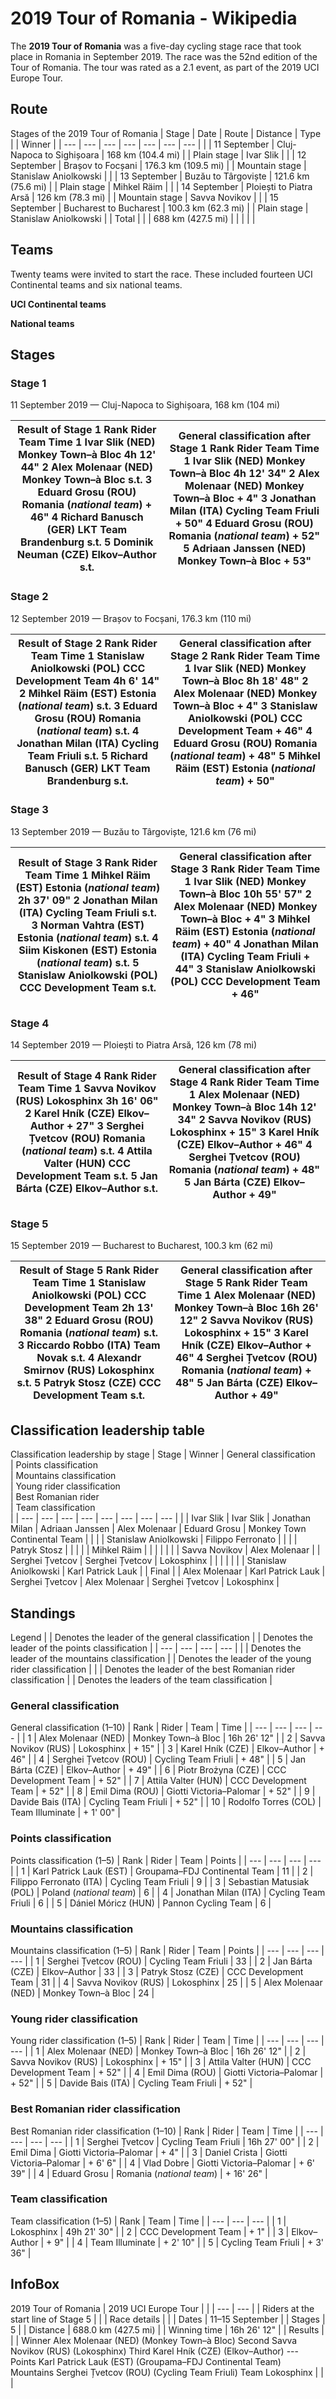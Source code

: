 # 2019 Tour of Romania - Wikipedia

The **2019 Tour of Romania** was a five-day cycling stage race that took place in Romania in September 2019. The race was the 52nd edition of the Tour of Romania. The tour was rated as a 2.1 event, as part of the 2019 UCI Europe Tour. 

## Route

Stages of the 2019 Tour of Romania 
| Stage | Date | Route | Distance | Type | | Winner |
| --- | --- | --- | --- | --- | --- | --- |
|  | 11 September | Cluj-Napoca to Sighișoara | 168 km (104.4 mi) |  | Plain stage | Ivar Slik |
|  | 12 September | Brașov to Focșani | 176.3 km (109.5 mi) |  | Mountain stage | Stanislaw Aniolkowski |
|  | 13 September | Buzău to Târgoviște | 121.6 km (75.6 mi) |  | Plain stage | Mihkel Räim |
|  | 14 September | Ploiești to Piatra Arsă | 126 km (78.3 mi) |  | Mountain stage | Savva Novikov |
|  | 15 September | Bucharest to Bucharest | 100.3 km (62.3 mi) |  | Plain stage | Stanislaw Aniolkowski |
| Total | | | 688 km (427.5 mi) | | | | |

## Teams

Twenty teams were invited to start the race. These included fourteen UCI Continental teams and six national teams. 

**UCI Continental teams** 

**National teams** 

## Stages

### Stage 1

11 September 2019 — Cluj-Napoca to Sighișoara, 168 km (104 mi) 

| Result of Stage 1  Rank  Rider  Team  Time   1   Ivar Slik (NED) Monkey Town–à Bloc 4h 12' 44"  2   Alex Molenaar (NED) Monkey Town–à Bloc s.t.  3   Eduard Grosu (ROU) Romania (*national team*) \+ 46"  4   Richard Banusch (GER) LKT Team Brandenburg s.t.  5   Dominik Neuman (CZE) Elkov–Author s.t. | General classification after Stage 1  Rank  Rider  Team  Time   1   Ivar Slik (NED)  Monkey Town–à Bloc 4h 12' 34"  2   Alex Molenaar (NED)  Monkey Town–à Bloc \+ 4"  3   Jonathan Milan (ITA)  Cycling Team Friuli \+ 50"  4   Eduard Grosu (ROU)  Romania (*national team*) \+ 52"  5   Adriaan Janssen (NED)  Monkey Town–à Bloc \+ 53" |
| --- | --- |

### Stage 2

12 September 2019 — Brașov to Focșani, 176.3 km (110 mi) 

| Result of Stage 2  Rank  Rider  Team  Time   1   Stanislaw Aniolkowski (POL) CCC Development Team 4h 6' 14"  2   Mihkel Räim (EST) Estonia (*national team*) s.t.  3   Eduard Grosu (ROU) Romania (*national team*) s.t.  4   Jonathan Milan (ITA) Cycling Team Friuli s.t.  5   Richard Banusch (GER) LKT Team Brandenburg s.t. | General classification after Stage 2  Rank  Rider  Team  Time   1   Ivar Slik (NED)  Monkey Town–à Bloc 8h 18' 48"  2   Alex Molenaar (NED)  Monkey Town–à Bloc \+ 4"  3   Stanislaw Aniolkowski (POL) CCC Development Team \+ 46"  4   Eduard Grosu (ROU)  Romania (*national team*) \+ 48"  5   Mihkel Räim (EST) Estonia (*national team*) \+ 50" |
| --- | --- |

### Stage 3

13 September 2019 — Buzău to Târgoviște, 121.6 km (76 mi) 

| Result of Stage 3  Rank  Rider  Team  Time   1   Mihkel Räim (EST) Estonia (*national team*) 2h 37' 09"  2   Jonathan Milan (ITA) Cycling Team Friuli s.t.  3   Norman Vahtra (EST) Estonia (*national team*) s.t.  4   Siim Kiskonen (EST) Estonia (*national team*) s.t.  5   Stanislaw Aniolkowski (POL) CCC Development Team s.t. | General classification after Stage 3  Rank  Rider  Team  Time   1   Ivar Slik (NED)  Monkey Town–à Bloc 10h 55' 57"  2   Alex Molenaar (NED)  Monkey Town–à Bloc \+ 4"  3   Mihkel Räim (EST) Estonia (*national team*) \+ 40"  4   Jonathan Milan (ITA) Cycling Team Friuli \+ 44"  3   Stanislaw Aniolkowski (POL) CCC Development Team \+ 46" |
| --- | --- |

### Stage 4

14 September 2019 — Ploiești to Piatra Arsă, 126 km (78 mi) 

| Result of Stage 4  Rank  Rider  Team  Time   1   Savva Novikov (RUS) Lokosphinx 3h 16' 06"  2   Karel Hník (CZE) Elkov–Author \+ 27"  3   Serghei Țvetcov (ROU) Romania (*national team*) s.t.  4   Attila Valter (HUN) CCC Development Team s.t.  5   Jan Bárta (CZE) Elkov–Author s.t. | General classification after Stage 4  Rank  Rider  Team  Time   1   Alex Molenaar (NED)  Monkey Town–à Bloc 14h 12' 34"  2   Savva Novikov (RUS) Lokosphinx \+ 15"  3   Karel Hník (CZE) Elkov–Author \+ 46"  4   Serghei Țvetcov (ROU)  Romania (*national team*) \+ 48"  5   Jan Bárta (CZE) Elkov–Author \+ 49" |
| --- | --- |

### Stage 5

15 September 2019 — Bucharest to Bucharest, 100.3 km (62 mi) 

| Result of Stage 5  Rank  Rider  Team  Time   1   Stanislaw Aniolkowski (POL) CCC Development Team 2h 13' 38"  2   Eduard Grosu (ROU) Romania (*national team*) s.t.  3   Riccardo Robbo (ITA) Team Novak s.t.  4   Alexandr Smirnov (RUS) Lokosphinx s.t.  5   Patryk Stosz (CZE) CCC Development Team s.t. | General classification after Stage 5  Rank  Rider  Team  Time   1   Alex Molenaar (NED)  Monkey Town–à Bloc 16h 26' 12"  2   Savva Novikov (RUS) Lokosphinx \+ 15"  3   Karel Hník (CZE) Elkov–Author \+ 46"  4   Serghei Țvetcov (ROU)  Romania (*national team*) \+ 48"  5   Jan Bárta (CZE) Elkov–Author \+ 49" |
| --- | --- |

## Classification leadership table

Classification leadership by stage 
| Stage | Winner | General classification<br> | Points classification<br> | Mountains classification<br> | Young rider classification<br> | Best Romanian rider<br> | Team classification<br> |
| --- | --- | --- | --- | --- | --- | --- | --- |
|  | Ivar Slik | Ivar Slik | Jonathan Milan | Adriaan Janssen | Alex Molenaar | Eduard Grosu | Monkey Town Continental Team |
|  | | Stanislaw Aniolkowski | Filippo Ferronato | | | | Patryk Stosz |
|  | | | Mihkel Räim | | | |
|  | | Savva Novikov | Alex Molenaar | | Serghei Țvetcov | Serghei Țvetcov | Lokosphinx |
|  | | | | | Stanislaw Aniolkowski | Karl Patrick Lauk |
| Final | | Alex Molenaar | Karl Patrick Lauk | Serghei Țvetcov | Alex Molenaar | Serghei Țvetcov | Lokosphinx |

## Standings

Legend 
|  | Denotes the leader of the general classification |  | Denotes the leader of the points classification |
| --- | --- | --- | --- |
|  | Denotes the leader of the mountains classification |  | Denotes the leader of the young rider classification |
|  | Denotes the leader of the best Romanian rider classification |  | Denotes the leaders of the team classification |

### General classification

General classification (1–10) 
| Rank | Rider | Team | Time |
| --- | --- | --- | --- |
| 1 | Alex Molenaar (NED) | Monkey Town–à Bloc | 16h 26' 12" |
| 2 | Savva Novikov (RUS) | Lokosphinx | \+ 15" |
| 3 | Karel Hník (CZE) | Elkov–Author | \+ 46" |
| 4 | Serghei Țvetcov (ROU) | Cycling Team Friuli | \+ 48" |
| 5 | Jan Bárta (CZE) | Elkov–Author | \+ 49" |
| 6 | Piotr Brożyna (CZE) | CCC Development Team | \+ 52" |
| 7 | Attila Valter (HUN) | CCC Development Team | \+ 52" |
| 8 | Emil Dima (ROU) | Giotti Victoria–Palomar | \+ 52" |
| 9 | Davide Bais (ITA) | Cycling Team Friuli | \+ 52" |
| 10 | Rodolfo Torres (COL) | Team Illuminate | \+ 1' 00" |

### Points classification

Points classification (1–5) 
| Rank | Rider | Team | Points |
| --- | --- | --- | --- |
| 1 | Karl Patrick Lauk (EST) | Groupama–FDJ Continental Team | 11 |
| 2 | Filippo Ferronato (ITA) | Cycling Team Friuli | 9 |
| 3 | Sebastian Matusiak (POL) | Poland (*national team*) | 6 |
| 4 | Jonathan Milan (ITA) | Cycling Team Friuli | 6 |
| 5 | Dániel Móricz (HUN) | Pannon Cycling Team | 6 |

### Mountains classification

Mountains classification (1–5) 
| Rank | Rider | Team | Points |
| --- | --- | --- | --- |
| 1 | Serghei Țvetcov (ROU) | Cycling Team Friuli | 33 |
| 2 | Jan Bárta (CZE) | Elkov–Author | 33 |
| 3 | Patryk Stosz (CZE) | CCC Development Team | 31 |
| 4 | Savva Novikov (RUS) | Lokosphinx | 25 |
| 5 | Alex Molenaar (NED) | Monkey Town–à Bloc | 24 |

### Young rider classification

Young rider classification (1–5) 
| Rank | Rider | Team | Time |
| --- | --- | --- | --- |
| 1 | Alex Molenaar (NED) | Monkey Town–à Bloc | 16h 26' 12" |
| 2 | Savva Novikov (RUS) | Lokosphinx | \+ 15" |
| 3 | Attila Valter (HUN) | CCC Development Team | \+ 52" |
| 4 | Emil Dima (ROU) | Giotti Victoria–Palomar | \+ 52" |
| 5 | Davide Bais (ITA) | Cycling Team Friuli | \+ 52" |

### Best Romanian rider classification

Best Romanian rider classification (1–10) 
| Rank | Rider | Team | Time |
| --- | --- | --- | --- |
| 1 | Serghei Țvetcov | Cycling Team Friuli | 16h 27' 00" |
| 2 | Emil Dima | Giotti Victoria–Palomar | \+ 4" |
| 3 | Daniel Crista | Giotti Victoria–Palomar | \+ 6' 6" |
| 4 | Vlad Dobre | Giotti Victoria–Palomar | \+ 6' 39" |
| 4 | Eduard Grosu | Romania (*national team*) | \+ 16' 26" |

### Team classification

Team classification (1–5) 
| Rank | Team | Time |
| --- | --- | --- |
| 1 | Lokosphinx | 49h 21' 30" |
| 2 | CCC Development Team | \+ 1" |
| 3 | Elkov–Author | \+ 9" |
| 4 | Team Illuminate | \+ 2' 10" |
| 5 | Cycling Team Friuli | \+ 3' 36" |

## InfoBox

2019 Tour of Romania
| 2019 UCI Europe Tour | |
| --- | --- |
| Riders at the start line of Stage 5 | |
| Race details | |
| Dates | 11–15 September |
| Stages | 5 |
| Distance | 688.0 km (427.5 mi) |
| Winning time | 16h 26' 12" |
| Results | |
| Winner  Alex Molenaar (NED)  (Monkey Town–à Bloc)  Second  Savva Novikov (RUS)  (Lokosphinx)  Third  Karel Hník (CZE)  (Elkov–Author)   ---  Points  Karl Patrick Lauk (EST)  (Groupama–FDJ Continental Team)  Mountains  Serghei Țvetcov (ROU)  (Cycling Team Friuli)  Team Lokosphinx | |
|
